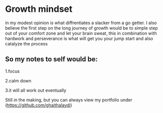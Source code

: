 # **Growth mindset**
in my modest opinion is what diffrentiates a slacker from a go getter. I also believe the first step on the long journey of growth would be to simple step out of your comfort zone and let your brain sweat, this in combination with hardwork and perseverance is what will get you your jump start and also catalyze the process 

## So my notes to self would be:
1.focus 

2.calm down 

3.it will all work out eventually

Still in the making, but you can always view my portfolio under (https://github.com/ghaithalaydi)
